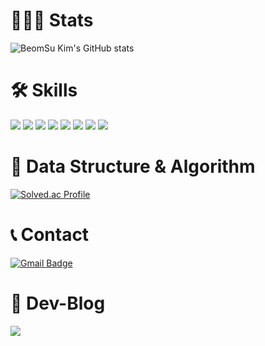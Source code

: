

<!--
**Indigochi1d/indigochi1d** is a ✨ _special_ ✨ repository because its `README.md` (this file) appears on your GitHub profile.

Here are some ideas to get you started:

- 🔭 I’m currently working on ...
- 🌱 I’m currently learning ...
- 👯 I’m looking to collaborate on ...
- 🤔 I’m looking for help with ...
- 💬 Ask me about ...
- 📫 How to reach me: ...
- 😄 Pronouns: ...
- ⚡ Fun fact: ...
-->
<h1>👨🏻‍💻 Stats</h1>

![BeomSu Kim's GitHub stats](https://github-readme-stats.vercel.app/api?username=indigochi1d&show_icons=true&theme=radical)
<br/>
<h1>🛠️ Skills</h1>
<div style={display:'flex',flex-direction:'row}>
  <img src="https://img.shields.io/badge/HTML5-E34F26?style=flat&logo=html5&logoColor=white"/> 
  <img src="https://img.shields.io/badge/CSS3-1572B6?style=flat&logo=css3&logoColor=white"/> 
  <img src="https://img.shields.io/badge/JavaScript-F7DF1E?style=flat&logo=javascript&logoColor=white"/>
  <img src="https://img.shields.io/badge/TypeScript-3178C6?style=flat&logo=typescript&logoColor=white"/>
  <img src="https://img.shields.io/badge/React-61DAFB?style=flat&logo=react&logoColor=white"/>
<!--   <img src="https://img.shields.io/badge/Next.js-000000?style=flat&logo=next.js&logoColor=white"/> -->
  <img src="https://img.shields.io/badge/Redux-764ABC?style=flat&logo=redux&logoColor=white"/>
  <img src="https://img.shields.io/badge/Three.js-000000?style=flat&logo=threedotjs&logoColor=white"/>
  <img src="https://img.shields.io/badge/Python-ECD53F?style=flat&logo=python&logoColor=#3776AB"/>
</div>
<div style={display:'flex',flex-direction:'row}>
  <h1>🧠 Data Structure & Algorithm</h1>
  
  [![Solved.ac Profile](http://mazassumnida.wtf/api/v2/generate_badge?boj=diego123)](https://solved.ac/diego123/)
</div>
<div style={display:'flex',flex-direction:'row}>
  <h1>📞 Contact</h1>
  
  [![Gmail Badge](https://img.shields.io/badge/Gmail-d14836?style=flat-square&logo=Gmail&logoColor=white&link=mailto:workingbsk@gmail.com)](mailto:workingbsk@gmail.com)
</div>
<h1>📖 Dev-Blog</h1>
<div>
  <div style={display:'flex',flex-direction:'row}>
    <a href="https://indigochi1d.tistory.com/" target="_blank"><img src="https://img.shields.io/badge/DevBlog-FF5722?style=flat&logo=tistory&logoColor=white"/></a>
  </div>
</div>


